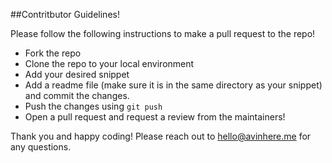 ##Contritbutor Guidelines!

Please follow the following instructions to make a pull request to the repo!

- Fork the repo
- Clone the repo to your local environment
- Add your desired snippet
- Add a readme file (make sure it is in the same directory as your snippet) and commit the changes.
- Push the changes using `git push`
- Open a pull request and request a review from the maintainers!

Thank you and happy coding! Please reach out to hello@avinhere.me for any questions.


